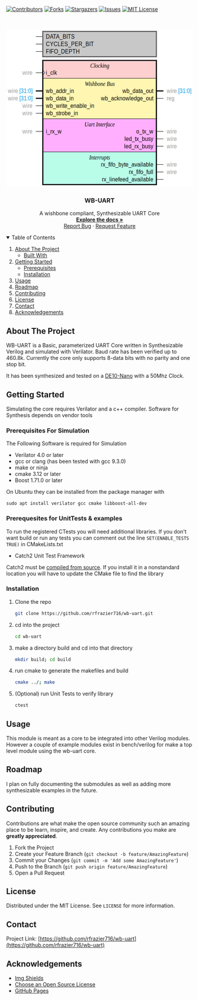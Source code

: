 <!--
*** Thanks for checking out the Best-README-Template. If you have a suggestion
*** that would make this better, please fork the repo and create a pull request
*** or simply open an issue with the tag "enhancement".
*** Thanks again! Now go create something AMAZING! :D
-->



<!-- PROJECT SHIELDS -->
<!--
*** I'm using markdown "reference style" links for readability.
*** Reference links are enclosed in brackets [ ] instead of parentheses ( ).
*** See the bottom of this document for the declaration of the reference variables
*** for contributors-url, forks-url, etc. This is an optional, concise syntax you may use.
*** https://www.markdownguide.org/basic-syntax/#reference-style-links
-->
[![Contributors][contributors-shield]][contributors-url]
[![Forks][forks-shield]][forks-url]
[![Stargazers][stars-shield]][stars-url]
[![Issues][issues-shield]][issues-url]
[![MIT License][license-shield]][license-url]



<!-- PROJECT LOGO -->
<br />
<p align="center">
  <a href="https://github.com/rfrazier716/wb-uart">
    <img src="images/top_level_module.png" alt="Logo" width="556" height="425">
  </a>

  <h3 align="center">WB-UART</h3>

  <p align="center">
    A wishbone compliant, Synthesizable UART Core 
    <br />
    <a href="https://github.com/rfrazier716/wb-uart"><strong>Explore the docs »</strong></a>
    <br />
    <a href="https://github.com/rfrazier716/wb-uart/issues">Report Bug</a>
    ·
    <a href="https://github.com/rfrazier716/wb-uart/issues">Request Feature</a>
  </p>
</p>



<!-- TABLE OF CONTENTS -->
<details open="open">
  <summary>Table of Contents</summary>
  <ol>
    <li>
      <a href="#about-the-project">About The Project</a>
      <ul>
        <li><a href="#built-with">Built With</a></li>
      </ul>
    </li>
    <li>
      <a href="#getting-started">Getting Started</a>
      <ul>
        <li><a href="#prerequisites">Prerequisites</a></li>
        <li><a href="#installation">Installation</a></li>
      </ul>
    </li>
    <li><a href="#usage">Usage</a></li>
    <li><a href="#roadmap">Roadmap</a></li>
    <li><a href="#contributing">Contributing</a></li>
    <li><a href="#license">License</a></li>
    <li><a href="#contact">Contact</a></li>
    <li><a href="#acknowledgements">Acknowledgements</a></li>
  </ol>
</details>



<!-- ABOUT THE PROJECT -->
## About The Project

WB-UART is a Basic, parameterized UART Core written in Synthesizable Verilog and simulated with Verilator. Baud rate has been verified up to 460.8k. Currently the core only supports 8-data bits with no parity and one stop bit. 

It has been synthesized and tested on a [DE10-Nano](de10-nano.terasic.com
) with a 50Mhz Clock. 

<!-- GETTING STARTED -->
## Getting Started

Simulating the core requires Verilator and a c++ compiler. Software for Synthesis depends on vendor tools

### Prerequisites For Simulation

The Following Software is required for Simulation
* Verilator 4.0 or later
* gcc or clang (has been tested with gcc 9.3.0)
* make or ninja
* cmake 3.12 or later
* Boost 1.71.0 or later

On Ubuntu they can be installed from the package manager with
```
sudo apt install verilator gcc cmake libboost-all-dev
```

### Prerequesites for UnitTests & examples

To run the registered CTests you will need additional libraries. If you don't want build or run any tests you can comment out the line `SET(ENABLE_TESTS TRUE)` in CMakeLists.txt
* Catch2 Unit Test Framework


Catch2 must be [compiled from source](https://github.com/catchorg/Catch2/tree/v2.x). If you install it in a nonstandard location you will have to update the CMake file to find the library


### Installation

1. Clone the repo
   ```sh
   git clone https://github.com/rfrazier716/wb-uart.git
   ```
2. cd into the project
    ```sh
    cd wb-uart
    ```
3. make a directory build and cd into that directory
    ```sh
    mkdir build; cd build
    ```
4. run cmake to generate the makefiles and build
    ```sh
    cmake ../; make
    ```
6. (Optional) run Unit Tests to verify library
    ```sh
    ctest
    ```



<!-- USAGE EXAMPLES -->
## Usage

This module is meant as a core to be integrated into other Verilog modules. However a couple of example modules exist in bench/verilog for make a top level module using the wb-uart core.
<!-- ROADMAP -->
## Roadmap
I plan on fully documenting the submodules as well as adding more synthesizable examples in the future.

<!-- CONTRIBUTING -->
## Contributing

Contributions are what make the open source community such an amazing place to be learn, inspire, and create. Any contributions you make are **greatly appreciated**.

1. Fork the Project
2. Create your Feature Branch (`git checkout -b feature/AmazingFeature`)
3. Commit your Changes (`git commit -m 'Add some AmazingFeature'`)
4. Push to the Branch (`git push origin feature/AmazingFeature`)
5. Open a Pull Request



<!-- LICENSE -->
## License
Distributed under the MIT License. See `LICENSE` for more information.


<!-- CONTACT -->
## Contact


Project Link: [https://github.com/rfrazier716/wb-uart](https://github.com/rfrazier716/wb-uart)



<!-- ACKNOWLEDGEMENTS -->
## Acknowledgements
* [Img Shields](https://shields.io)
* [Choose an Open Source License](https://choosealicense.com)
* [GitHub Pages](https://pages.github.com)


<!-- MARKDOWN LINKS & IMAGES -->
<!-- https://www.markdownguide.org/basic-syntax/#reference-style-links -->
[contributors-shield]: https://img.shields.io/github/contributors/rfrazier716/wb-uart.svg?style=for-the-badge
[contributors-url]: https://github.com/rfrazier716/wb-uart/graphs/contributors
[forks-shield]: https://img.shields.io/github/forks/rfrazier716/wb-uart.svg?style=for-the-badge
[forks-url]: https://github.com/rfrazier716/wb-uart/network/members
[stars-shield]: https://img.shields.io/github/stars/rfrazier716/wb-uart.svg?style=for-the-badge
[stars-url]: https://github.com/rfrazier716/wb-uart/stargazers
[issues-shield]: https://img.shields.io/github/issues/rfrazier716/wb-uart.svg?style=for-the-badge
[issues-url]: https://github.com/rfrazier716/wb-uart/issues
[license-shield]: https://img.shields.io/github/license/rfrazier716/wb-uart.svg?style=for-the-badge
[license-url]: https://github.com/rfrazier716/wb-uart/blob/master/LICENSE.txt